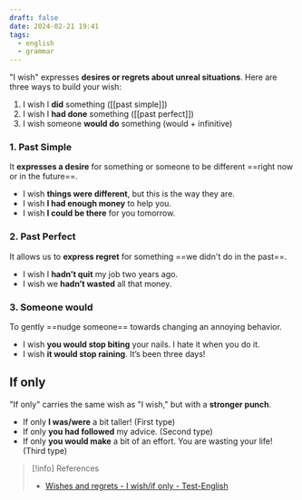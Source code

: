 ```yaml
---
draft: false
date: 2024-02-21 19:41
tags:
  - english
  - grammar
---
```


"I wish" expresses **desires or regrets about unreal situations**. Here are three ways to build your wish:

1. I wish I **did** something ([[past simple]])
2. I wish I **had done** something ([[past perfect]])
3. I wish someone **would do** something (would + infinitive)

### 1. Past Simple
It **expresses a desire** for something or someone to be different ==right now or in the future==.
- I wish **things were different**, but this is the way they are.
- I wish **I had enough money** to help you.
- I wish **I could be there** for you tomorrow.

### 2. Past Perfect
It allows us to **express regret** for something ==we didn't do in the past==.
- I wish I **hadn’t quit** my job two years ago.
- I wish we **hadn’t wasted** all that money.

### 3. Someone would
To gently ==nudge someone== towards changing an annoying behavior.
- I wish **you would stop biting** your nails. I hate it when you do it.
- I wish **it would stop raining**. It’s been three days!

## If only
"If only" carries the same wish as "I wish," but with a **stronger punch**.
- If only **I was/were** a bit taller! (First type)
- If only **you had followed** my advice. (Second type)
- If only **you would make** a bit of an effort. You are wasting your life! (Third type)

> [!info] References
> - [Wishes and regrets - I wish/if only - Test-English](https://test-english.com/grammar-points/b1-b2/wishes-regrets/)
